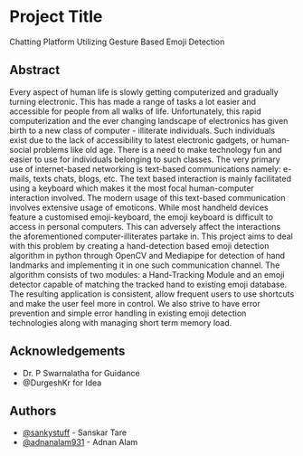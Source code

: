 
# Project Title
Chatting Platform Utilizing Gesture Based Emoji Detection

## Abstract

Every aspect of human life is slowly getting computerized and gradually turning electronic. This has made a range
of tasks a lot easier and accessible for people from all walks
of life. Unfortunately, this rapid computerization and the ever
changing landscape of electronics has given birth to a new class
of computer - illiterate individuals. Such individuals exist due to
the lack of accessibility to latest electronic gadgets, or human-social problems like old age. There is a need to make technology
fun and easier to use for individuals belonging to such classes.
The very primary use of internet-based networking is text-based
communications namely: e-mails, texts chats, blogs, etc. The text
based interaction is mainly facilitated using a keyboard which
makes it the most focal human-computer interaction involved.
The modern usage of this text-based communication involves
extensive usage of emoticons. While most handheld devices
feature a customised emoji-keyboard, the emoji keyboard is
difficult to access in personal computers. This can adversely affect
the interactions the aforementioned computer-illiterates partake
in. This project aims to deal with this problem by creating
a hand-detection based emoji detection algorithm in python
through OpenCV and Mediapipe for detection of hand landmarks
and implementing it in one such communication channel. The
algorithm consists of two modules: a Hand-Tracking Module
and an emoji detector capable of matching the tracked hand to
existing emoji database. The resulting application is consistent,
allow frequent users to use shortcuts and make the user feel more
in control. We also strive to have error prevention and simple
error handling in existing emoji detection technologies along with
managing short term memory load.




## Acknowledgements


 - Dr. P Swarnalatha for Guidance
 - @DurgeshKr for Idea


## Authors

- [@sankystuff](https://github.com/SankyStuff) - Sanskar Tare
- [@adnanalam931](https://github.com/adnanalam931) - Adnan Alam




